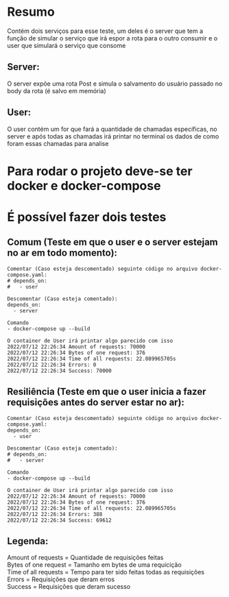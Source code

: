 # Resumo
Contém dois serviços para esse teste, um deles é o server que tem a função de simular o serviço que irá espor a rota para o outro consumir e o user que simulará o serviço que consome

## Server:
O server expõe uma rota Post e simula o salvamento do usuário passado no body da rota (é salvo em memória)

## User:
O user contém um for que fará a quantidade de chamadas específicas, no server e após todas as chamadas irá printar no terminal os dados de como foram essas chamadas para analise

# Para rodar o projeto deve-se ter docker e docker-compose

# É possível fazer dois testes

## Comum (Teste em que o user e o server estejam no ar em todo momento):
    Comentar (Caso esteja descomentado) seguinte código no arquivo docker-compose.yaml:
    # depends_on:
    #   - user

    Descomentar (Caso esteja comentado):
    depends_on:
      - server

    Comando 
    - docker-compose up --build

    O container de User irá printar algo parecido com isso
    2022/07/12 22:26:34 Amount of requests: 70000
    2022/07/12 22:26:34 Bytes of one request: 376
    2022/07/12 22:26:34 Time of all requests: 22.089965705s
    2022/07/12 22:26:34 Errors: 0
    2022/07/12 22:26:34 Success: 70000

## Resiliência (Teste em que o user inicia a fazer requisições antes do server estar no ar):
    Comentar (Caso esteja descomentado) seguinte código no arquivo docker-compose.yaml:
    depends_on:
      - user

    Descomentar (Caso esteja comentado):
    # depends_on:
    #   - server

    Comando 
    - docker-compose up --build

    O container de User irá printar algo parecido com isso
    2022/07/12 22:26:34 Amount of requests: 70000
    2022/07/12 22:26:34 Bytes of one request: 376
    2022/07/12 22:26:34 Time of all requests: 22.089965705s
    2022/07/12 22:26:34 Errors: 388
    2022/07/12 22:26:34 Success: 69612

## Legenda:
Amount of requests = Quantidade de requisições feitas <br>
Bytes of one request = Tamanho em bytes de uma requicição <br>
Time of all requests = Tempo para ter sido feitas todas as requisições <br>
Errors = Requisições que deram erros <br>
Success = Requisições que deram sucesso <br>
